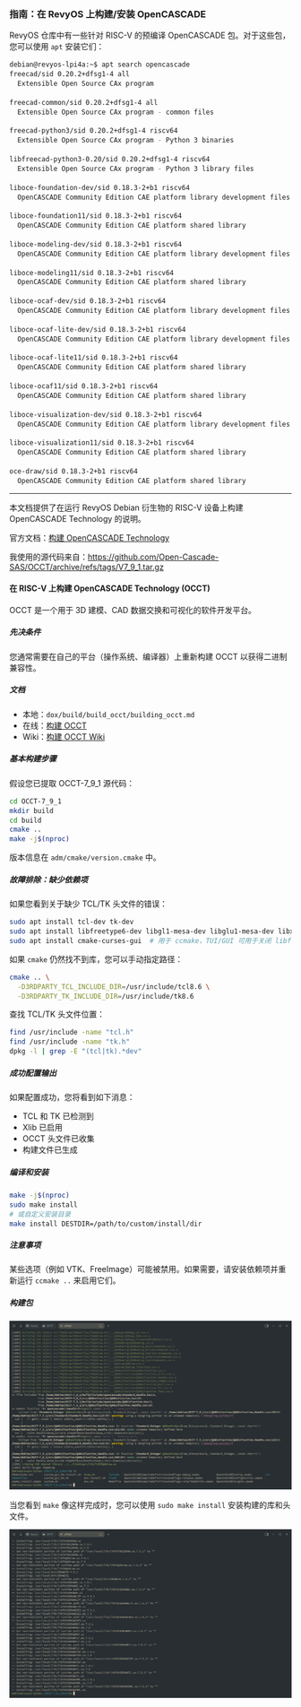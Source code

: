 ### **指南：在 RevyOS 上构建/安装 OpenCASCADE**

RevyOS 仓库中有一些针对 RISC-V 的预编译 OpenCASCADE 包。对于这些包，您可以使用 `apt` 安装它们：

```bash
debian@revyos-lpi4a:~$ apt search opencascade
freecad/sid 0.20.2+dfsg1-4 all
  Extensible Open Source CAx program

freecad-common/sid 0.20.2+dfsg1-4 all
  Extensible Open Source CAx program - common files

freecad-python3/sid 0.20.2+dfsg1-4 riscv64
  Extensible Open Source CAx program - Python 3 binaries

libfreecad-python3-0.20/sid 0.20.2+dfsg1-4 riscv64
  Extensible Open Source CAx program - Python 3 library files

liboce-foundation-dev/sid 0.18.3-2+b1 riscv64
  OpenCASCADE Community Edition CAE platform library development files

liboce-foundation11/sid 0.18.3-2+b1 riscv64
  OpenCASCADE Community Edition CAE platform shared library

liboce-modeling-dev/sid 0.18.3-2+b1 riscv64
  OpenCASCADE Community Edition CAE platform library development files

liboce-modeling11/sid 0.18.3-2+b1 riscv64
  OpenCASCADE Community Edition CAE platform shared library

liboce-ocaf-dev/sid 0.18.3-2+b1 riscv64
  OpenCASCADE Community Edition CAE platform library development files

liboce-ocaf-lite-dev/sid 0.18.3-2+b1 riscv64
  OpenCASCADE Community Edition CAE platform library development files

liboce-ocaf-lite11/sid 0.18.3-2+b1 riscv64
  OpenCASCADE Community Edition CAE platform shared library

liboce-ocaf11/sid 0.18.3-2+b1 riscv64
  OpenCASCADE Community Edition CAE platform shared library

liboce-visualization-dev/sid 0.18.3-2+b1 riscv64
  OpenCASCADE Community Edition CAE platform library development files

liboce-visualization11/sid 0.18.3-2+b1 riscv64
  OpenCASCADE Community Edition CAE platform shared library

oce-draw/sid 0.18.3-2+b1 riscv64
  OpenCASCADE Community Edition CAE platform shared library
```

---

本文档提供了在运行 RevyOS Debian 衍生物的 RISC-V 设备上构建 OpenCASCADE Technology 的说明。

官方文档：[构建 OpenCASCADE Technology](https://dev.opencascade.org/doc/overview/html/build_upgrade__building_occt.html)

我使用的源代码来自：https://github.com/Open-Cascade-SAS/OCCT/archive/refs/tags/V7_9_1.tar.gz

#### 在 RISC-V 上构建 OpenCASCADE Technology (OCCT)

OCCT 是一个用于 3D 建模、CAD 数据交换和可视化的软件开发平台。

##### 先决条件

您通常需要在自己的平台（操作系统、编译器）上重新构建 OCCT 以获得二进制兼容性。

##### 文档

- 本地：`dox/build/build_occt/building_occt.md`
- 在线：[构建 OCCT](https://dev.opencascade.org/doc/overview/html/build_upgrade__building_occt.html)
- Wiki：[构建 OCCT Wiki](https://dev.opencascade.org/doc/overview/html/build_upgrade__building_occt.html)

##### 基本构建步骤

假设您已提取 OCCT-7_9_1 源代码：

```bash
cd OCCT-7_9_1
mkdir build
cd build
cmake ..
make -j$(nproc)
```

版本信息在 `adm/cmake/version.cmake` 中。

##### 故障排除：缺少依赖项

如果您看到关于缺少 TCL/TK 头文件的错误：

```bash
sudo apt install tcl-dev tk-dev
sudo apt install libfreetype6-dev libgl1-mesa-dev libglu1-mesa-dev libx11-dev libxext-dev libxrandr-dev libxcursor-dev libxinerama-dev libxi-dev
sudo apt install cmake-curses-gui  # 用于 ccmake，TUI/GUI 可用于关闭 libfreetype，这在 RevyOS 仓库 20250907 上有冲突问题，可能导致构建失败。
```

如果 `cmake` 仍然找不到库，您可以手动指定路径：

```bash
cmake .. \
  -D3RDPARTY_TCL_INCLUDE_DIR=/usr/include/tcl8.6 \
  -D3RDPARTY_TK_INCLUDE_DIR=/usr/include/tk8.6
```

查找 TCL/TK 头文件位置：

```bash
find /usr/include -name "tcl.h"
find /usr/include -name "tk.h"
dpkg -l | grep -E "(tcl|tk).*dev"
```

##### 成功配置输出

如果配置成功，您将看到如下消息：

- TCL 和 TK 已检测到
- Xlib 已启用
- OCCT 头文件已收集
- 构建文件已生成

##### 编译和安装

```bash
make -j$(nproc)
sudo make install
# 或自定义安装目录
make install DESTDIR=/path/to/custom/install/dir
```

##### 注意事项

某些选项（例如 VTK、FreeImage）可能被禁用。如果需要，请安装依赖项并重新运行 `ccmake ..` 来启用它们。

##### 构建包

![构建完成](images/01-opencascade-cmake-make-done.png)

当您看到 `make` 像这样完成时，您可以使用 `sudo make install` 安装构建的库和头文件。

![Make 安装](images/02-opencascade-make-install.png)
